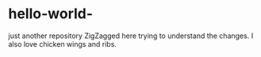 # hello-world-
just another repository
ZigZagged here trying to understand the changes.
I also love chicken wings and ribs. 
